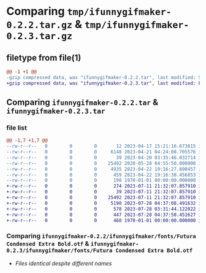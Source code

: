 # Comparing `tmp/ifunnygifmaker-0.2.2.tar.gz` & `tmp/ifunnygifmaker-0.2.3.tar.gz`

## filetype from file(1)

```diff
@@ -1 +1 @@
-gzip compressed data, was "ifunnygifmaker-0.2.2.tar", last modified: Sat Apr 22 19:16:45 2023, max compression
+gzip compressed data, was "ifunnygifmaker-0.2.3.tar", last modified: Fri Jul 28 04:38:14 2023, max compression
```

## Comparing `ifunnygifmaker-0.2.2.tar` & `ifunnygifmaker-0.2.3.tar`

### file list

```diff
@@ -1,7 +1,7 @@
--rw-r--r--   0        0        0       12 2023-04-17 15:21:16.673815 ifunnygifmaker-0.2.2/README.md
--rw-r--r--   0        0        0     6148 2023-04-21 04:24:08.705576 ifunnygifmaker-0.2.2/ifunnygifmaker/.DS_Store
--rw-r--r--   0        0        0       39 2023-04-20 03:35:46.032714 ifunnygifmaker-0.2.2/ifunnygifmaker/__init__.py
--rw-r--r--   0        0        0    25492 2020-05-28 04:55:50.000000 ifunnygifmaker-0.2.2/ifunnygifmaker/fonts/Futura Condensed Extra Bold.otf
--rw-r--r--   0        0        0     4935 2023-04-22 19:16:27.890457 ifunnygifmaker-0.2.2/ifunnygifmaker/mememaker.py
--rw-r--r--   0        0        0      459 2023-04-22 19:16:38.456853 ifunnygifmaker-0.2.2/pyproject.toml
--rw-r--r--   0        0        0      198 1970-01-01 00:00:00.000000 ifunnygifmaker-0.2.2/PKG-INFO
+-rw-r--r--   0        0        0      274 2023-07-11 21:32:07.857910 ifunnygifmaker-0.2.3/README.md
+-rw-r--r--   0        0        0       39 2023-07-11 21:32:07.857910 ifunnygifmaker-0.2.3/ifunnygifmaker/__init__.py
+-rw-r--r--   0        0        0    25492 2023-07-11 21:32:07.857910 ifunnygifmaker-0.2.3/ifunnygifmaker/fonts/Futura Condensed Extra Bold.otf
+-rw-r--r--   0        0        0     5198 2023-07-28 04:37:08.491632 ifunnygifmaker-0.2.3/ifunnygifmaker/mememaker.py
+-rw-r--r--   0        0        0      578 2023-07-28 03:31:44.122022 ifunnygifmaker-0.2.3/ifunnygifmaker/utils/image_utils.py
+-rw-r--r--   0        0        0      447 2023-07-28 04:37:58.451627 ifunnygifmaker-0.2.3/pyproject.toml
+-rw-r--r--   0        0        0      460 1970-01-01 00:00:00.000000 ifunnygifmaker-0.2.3/PKG-INFO
```

### Comparing `ifunnygifmaker-0.2.2/ifunnygifmaker/fonts/Futura Condensed Extra Bold.otf` & `ifunnygifmaker-0.2.3/ifunnygifmaker/fonts/Futura Condensed Extra Bold.otf`

 * *Files identical despite different names*

